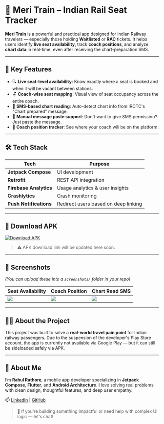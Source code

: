 # 🚆 Meri Train – Indian Rail Seat Tracker

**Meri Train** is a powerful and practical app designed for Indian Railway travelers — especially those holding **Waitlisted** or **RAC** tickets. It helps users identify **live seat availability**, track **coach positions**, and analyze **chart data** in real-time, even after receiving the chart-preparation SMS.

---

## 🎯 Key Features

* 🔍 **Live seat-level availability**: Know exactly where a seat is booked and when it will be vacant between stations.
* 🪑 **Coach-wise seat mapping**: Visual view of seat occupancy across the entire coach.
* 📩 **SMS-based chart reading**: Auto-detect chart info from IRCTC's "Chart prepared" message.
* 🧾 **Manual message paste support**: Don't want to give SMS permission? Just paste the message.
* 🚉 **Coach position tracker**: See where your coach will be on the platform.

---

## 🛠 Tech Stack

| Tech                   | Purpose                              |
| ---------------------- | ------------------------------------ |
| **Jetpack Compose**    | UI development                       |
| **Retrofit**           | REST API integration                 |
| **Firebase Analytics** | Usage analytics & user insights      |
| **Crashlytics**        | Crash monitoring                     |
| **Push Notifications** | Redirect users based on deep linking |

---

## 📱 Download APK

[![Download APK](https://img.shields.io/badge/Download-APK-blue.svg?style=for-the-badge\&logo=android)](https://your-apk-link.com)

> ⚠️ APK download link will be updated here soon.

---

## 📸 Screenshots

*(You can upload these into a `screenshots/` folder in your repo)*

| Seat Availability              | Coach Position                      | Chart Read SMS                 |
| ------------------------------ | ----------------------------------- | ------------------------------ |
| ![](screenshots/seat_view.gif) | ![](screenshots/coach_position.gif) | ![](screenshots/chart_sms.gif) |

---

## 🙋‍♂️ About the Project

This project was built to solve a **real-world travel pain point** for Indian railway passengers. Due to the suspension of the developer's Play Store account, the app is currently not available via Google Play — but it can still be sideloaded safely via APK.

---

## 👋 About Me

I’m **Rahul Rathore**, a mobile app developer specializing in **Jetpack Compose**, **Flutter**, and **Android Architecture**. I love solving real problems with clean design, thoughtful features, and deep user empathy.

📫 [LinkedIn](https://www.linkedin.com/in/rahulrathore586) | [GitHub](https://github.com/rathorerahul586)

> 💬 If you're building something impactful or need help with complex UI logic — let's chat!
